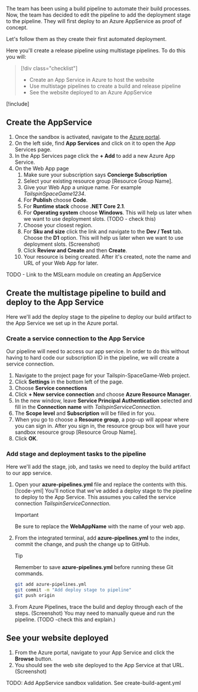 The team has been using a build pipeline to automate their build processes. Now, the team has decided to edit the pipeline to add the deployment stage to the pipeline. They will first deploy to an Azure AppService as proof of concept.

Let's follow them as they create their first automated deployment.

Here you'll create a release pipeline using multistage pipelines. To do this you will:

> [!div class="checklist"]
> * Create an App Service in Azure to host the website
> * Use multistage pipelines to create a build and release pipeline
> * See the website deployed to an Azure AppService

[!include[](../../../includes/azure-sandbox-activate.md)]

## Create the AppService

1. Once the sandbox is activated, navigate to the [Azure portal](https://portal.azure.com/learn.docs.microsoft.com?azure-portal=true).
1. On the left side, find **App Services** and click on it to open the App Services page.
1. In the App Services page click the **+ Add** to add a new Azure App Service.
1. On the Web App page
    1. Make sure your subscription says **Concierge Subscription**
    1. Select your existing resource group  <rgn>[Resource Group Name]</rgn>.
    1. Give your Web App a unique name. For example *TailspinSpaceGame1234*.
    1. For **Publish** choose **Code**.
    1. For **Runtime stack** choose **.NET Core 2.1**.
    1. For **Operating system** choose **Windows**. This will help us later when we want to use deployment slots. (TODO - check this)
    1. Choose your closest region.
    1. For **Sku and size** click the link and navigate to the **Dev / Test** tab. Choose the **D1** option. This will help us later when we want to use deployment slots. (Screenshot)
    1. Click **Review and Create** and then **Create**.
    1. Your resource is being created. After it's created, note the name and URL of your Web App for later.

TODO - Link to the MSLearn module on creating an AppService

## Create the multistage pipeline to build and deploy to the App Service

Here we'll add the deploy stage to the pipeline to deploy our build artifact to the App Service we set up in the Azure portal.

### Create a service connection to the App Service

Our pipeline will need to access our app service. In order to do this without having to hard code our subscription ID in the pipeline, we will create a service connection.

1. Navigate to the project page for your Tailspin-SpaceGame-Web project.
1. Click **Settings** in the bottom left of the page.
1. Choose **Service connections**
1. Click **+ New service connection** and choose **Azure Resource Manager**.
1. In the new window, leave **Service Principal Authentication** selected and fill in the **Connection name** with *TailspinServiceConnection*.
1. The **Scope level** and **Subscription** will be filled in for you.
1. When you go to choose a **Resource group**, a pop-up will appear where you can sign in. After you sign in, the resource group box will have your sandbox resource group  <rgn>[Resource Group Name]</rgn>.
1. Click **OK**.

### Add stage and deployment tasks to the pipeline

Here we'll add the stage, job, and tasks we need to deploy the build artifact to our app service.

1. Open your **azure-pipelines.yml** file and replace the contents with this.
    [!code-yml[](code/5-azure-pipelines-2.yml?highlight=61-83)]
  You'll notice that we've added a deploy stage to the pipeline to deploy to the App Service. This assumes you called the service connection *TailspinServiceConnection*.
   > [!IMPORTANT]
   > Be sure to replace the **WebAppName** with the name of your web app.

1. From the integrated terminal, add **azure-pipelines.yml** to the index, commit the change, and push the change up to GitHub.
    > [!TIP]
    > Remember to save **azure-pipelines.yml** before running these Git commands.

    ```bash
    git add azure-pipelines.yml
    git commit -m "Add deploy stage to pipeline"
    git push origin
    ```

1. From Azure Pipelines, trace the build and deploy through each of the steps.
(Screenshot) You may need to manually queue and run the pipeline. (TODO -check this and explain.)

## See your website deployed

1. From the Azure portal, navigate to your App Service and click the **Browse** button.
1. You should see the web site deployed to the App Service at that URL. (Screenshot)

TODO: Add AppService sandbox validation. See create-build-agent.yml
